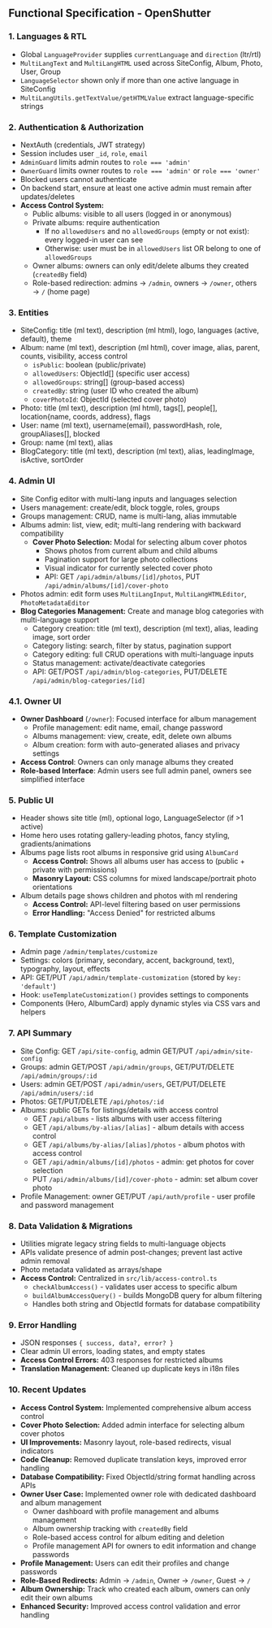 ## Functional Specification - OpenShutter

### 1. Languages & RTL
- Global `LanguageProvider` supplies `currentLanguage` and `direction` (ltr/rtl)
- `MultiLangText` and `MultiLangHTML` used across SiteConfig, Album, Photo, User, Group
- `LanguageSelector` shown only if more than one active language in SiteConfig
- `MultiLangUtils.getTextValue/getHTMLValue` extract language-specific strings

### 2. Authentication & Authorization
- NextAuth (credentials, JWT strategy)
- Session includes user `_id`, `role`, `email`
- `AdminGuard` limits admin routes to `role === 'admin'`
- `OwnerGuard` limits owner routes to `role === 'admin'` or `role === 'owner'`
- Blocked users cannot authenticate
- On backend start, ensure at least one active admin must remain after updates/deletes
- **Access Control System:**
  - Public albums: visible to all users (logged in or anonymous)
  - Private albums: require authentication
    - If no `allowedUsers` and no `allowedGroups` (empty or not exist): every logged-in user can see
    - Otherwise: user must be in `allowedUsers` list OR belong to one of `allowedGroups`
  - Owner albums: owners can only edit/delete albums they created (`createdBy` field)
  - Role-based redirection: admins → `/admin`, owners → `/owner`, others → `/` (home page)

### 3. Entities
- SiteConfig: title (ml text), description (ml html), logo, languages (active, default), theme
- Album: name (ml text), description (ml html), cover image, alias, parent, counts, visibility, access control
  - `isPublic`: boolean (public/private)
  - `allowedUsers`: ObjectId[] (specific user access)
  - `allowedGroups`: string[] (group-based access)
  - `createdBy`: string (user ID who created the album)
  - `coverPhotoId`: ObjectId (selected cover photo)
- Photo: title (ml text), description (ml html), tags[], people[], location{name, coords, address}, flags
- User: name (ml text), username(email), passwordHash, role, groupAliases[], blocked
- Group: name (ml text), alias
- BlogCategory: title (ml text), description (ml text), alias, leadingImage, isActive, sortOrder

### 4. Admin UI
- Site Config editor with multi-lang inputs and languages selection
- Users management: create/edit, block toggle, roles, groups
- Groups management: CRUD, name is multi-lang, alias immutable
- Albums admin: list, view, edit; multi-lang rendering with backward compatibility
  - **Cover Photo Selection:** Modal for selecting album cover photos
    - Shows photos from current album and child albums
    - Pagination support for large photo collections
    - Visual indicator for currently selected cover photo
    - API: GET `/api/admin/albums/[id]/photos`, PUT `/api/admin/albums/[id]/cover-photo`
- Photos admin: edit form uses `MultiLangInput`, `MultiLangHTMLEditor`, `PhotoMetadataEditor`
- **Blog Categories Management:** Create and manage blog categories with multi-language support
  - Category creation: title (ml text), description (ml text), alias, leading image, sort order
  - Category listing: search, filter by status, pagination support
  - Category editing: full CRUD operations with multi-language inputs
  - Status management: activate/deactivate categories
  - API: GET/POST `/api/admin/blog-categories`, PUT/DELETE `/api/admin/blog-categories/[id]`

### 4.1. Owner UI
- **Owner Dashboard** (`/owner`): Focused interface for album management
  - Profile management: edit name, email, change password
  - Albums management: view, create, edit, delete own albums
  - Album creation: form with auto-generated aliases and privacy settings
- **Access Control**: Owners can only manage albums they created
- **Role-based Interface**: Admin users see full admin panel, owners see simplified interface

### 5. Public UI
- Header shows site title (ml), optional logo, LanguageSelector (if >1 active)
- Home hero uses rotating gallery-leading photos, fancy styling, gradients/animations
- Albums page lists root albums in responsive grid using `AlbumCard`
  - **Access Control:** Shows all albums user has access to (public + private with permissions)
  - **Masonry Layout:** CSS columns for mixed landscape/portrait photo orientations
- Album details page shows children and photos with ml rendering
  - **Access Control:** API-level filtering based on user permissions
  - **Error Handling:** "Access Denied" for restricted albums

### 6. Template Customization
- Admin page `/admin/templates/customize`
- Settings: colors (primary, secondary, accent, background, text), typography, layout, effects
- API: GET/PUT `/api/admin/template-customization` (stored by `key: 'default'`)
- Hook: `useTemplateCustomization()` provides settings to components
- Components (Hero, AlbumCard) apply dynamic styles via CSS vars and helpers

### 7. API Summary
- Site Config: GET `/api/site-config`, admin GET/PUT `/api/admin/site-config`
- Groups: admin GET/POST `/api/admin/groups`, GET/PUT/DELETE `/api/admin/groups/:id`
- Users: admin GET/POST `/api/admin/users`, GET/PUT/DELETE `/api/admin/users/:id`
- Photos: GET/PUT/DELETE `/api/photos/:id`
- Albums: public GETs for listings/details with access control
  - GET `/api/albums` - lists albums with user access filtering
  - GET `/api/albums/by-alias/[alias]` - album details with access control
  - GET `/api/albums/by-alias/[alias]/photos` - album photos with access control
  - GET `/api/admin/albums/[id]/photos` - admin: get photos for cover selection
  - PUT `/api/admin/albums/[id]/cover-photo` - admin: set album cover photo
- Profile Management: owner GET/PUT `/api/auth/profile` - user profile and password management

### 8. Data Validation & Migrations
- Utilities migrate legacy string fields to multi-language objects
- APIs validate presence of admin post-changes; prevent last active admin removal
- Photo metadata validated as arrays/shape
- **Access Control:** Centralized in `src/lib/access-control.ts`
  - `checkAlbumAccess()` - validates user access to specific album
  - `buildAlbumAccessQuery()` - builds MongoDB query for album filtering
  - Handles both string and ObjectId formats for database compatibility

### 9. Error Handling
- JSON responses `{ success, data?, error? }`
- Clear admin UI errors, loading states, and empty states
- **Access Control Errors:** 403 responses for restricted albums
- **Translation Management:** Cleaned up duplicate keys in i18n files

### 10. Recent Updates
- **Access Control System:** Implemented comprehensive album access control
- **Cover Photo Selection:** Added admin interface for selecting album cover photos
- **UI Improvements:** Masonry layout, role-based redirects, visual indicators
- **Code Cleanup:** Removed duplicate translation keys, improved error handling
- **Database Compatibility:** Fixed ObjectId/string format handling across APIs
- **Owner User Case:** Implemented owner role with dedicated dashboard and album management
  - Owner dashboard with profile management and albums management
  - Album ownership tracking with `createdBy` field
  - Role-based access control for album editing and deletion
  - Profile management API for owners to edit information and change passwords
- **Profile Management:** Users can edit their profiles and change passwords
- **Role-Based Redirects:** Admin → `/admin`, Owner → `/owner`, Guest → `/`
- **Album Ownership:** Track who created each album, owners can only edit their own albums
- **Enhanced Security:** Improved access control validation and error handling
